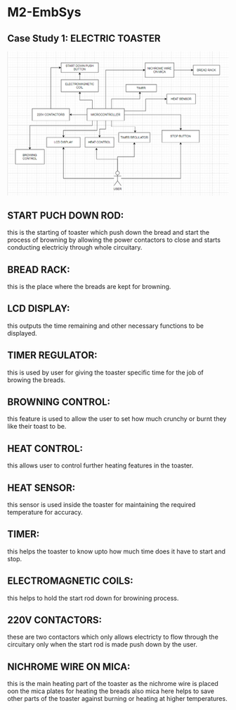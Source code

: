 # M2-EmbSys

## Case Study 1: ELECTRIC TOASTER

![TOASTER FLOWCHART](https://raw.githubusercontent.com/YR4851/M2-EmbSys/main/CaseStudy/FLOWCHART_TOASTER.png)



## START PUCH DOWN ROD:
this is the starting of toaster which push down the bread and start the process of browning by allowing the power contactors to close and starts conducting electriciy through whole circuitary.

## BREAD RACK:
this is the place where the breads are kept for browning.

## LCD DISPLAY:
this outputs the time remaining and other necessary functions to be displayed.

## TIMER REGULATOR:
this is used by user for giving the toaster specific time for the job of browing the breads.

## BROWNING CONTROL:
this feature is used to allow the user to set how much crunchy or burnt they like their toast to be.

## HEAT CONTROL:
this allows user to control further heating features in the toaster.

## HEAT SENSOR:
this sensor is used inside the toaster for maintaining the required temperature for accuracy.

## TIMER:
this helps the toaster to know upto how much time does it have to start and stop.

## ELECTROMAGNETIC COILS:
this helps to hold the start rod down for browining process.

## 220V CONTACTORS:
these are two contactors which only allows electricty to flow through the circuitary only when the start rod is made push down by the user.

## NICHROME WIRE ON MICA:
this is the main heating part of the toaster as the nichrome wire is placed oon the mica plates for heating the breads also mica here helps to save other parts of the toaster against burning or heating at higher temperatures.
